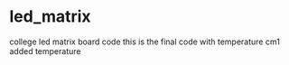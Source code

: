 # led_matrix
college led matrix board code
this is the final code with temperature cm1
added temperature
